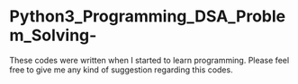 # Python3_Programming_DSA_Problem_Solving-

These codes were written when I started to learn programming.
Please feel free to give me any kind of suggestion regarding this codes.
